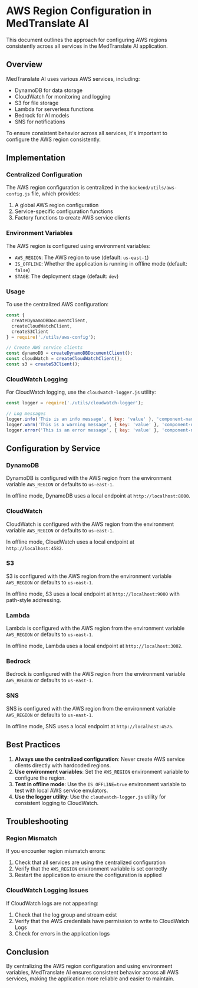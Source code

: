 # AWS Region Configuration in MedTranslate AI

This document outlines the approach for configuring AWS regions consistently across all services in the MedTranslate AI application.

## Overview

MedTranslate AI uses various AWS services, including:

- DynamoDB for data storage
- CloudWatch for monitoring and logging
- S3 for file storage
- Lambda for serverless functions
- Bedrock for AI models
- SNS for notifications

To ensure consistent behavior across all services, it's important to configure the AWS region consistently.

## Implementation

### Centralized Configuration

The AWS region configuration is centralized in the `backend/utils/aws-config.js` file, which provides:

1. A global AWS region configuration
2. Service-specific configuration functions
3. Factory functions to create AWS service clients

### Environment Variables

The AWS region is configured using environment variables:

- `AWS_REGION`: The AWS region to use (default: `us-east-1`)
- `IS_OFFLINE`: Whether the application is running in offline mode (default: `false`)
- `STAGE`: The deployment stage (default: `dev`)

### Usage

To use the centralized AWS configuration:

```javascript
const {
  createDynamoDBDocumentClient,
  createCloudWatchClient,
  createS3Client
} = require('./utils/aws-config');

// Create AWS service clients
const dynamoDB = createDynamoDBDocumentClient();
const cloudWatch = createCloudWatchClient();
const s3 = createS3Client();
```

### CloudWatch Logging

For CloudWatch logging, use the `cloudwatch-logger.js` utility:

```javascript
const logger = require('./utils/cloudwatch-logger');

// Log messages
logger.info('This is an info message', { key: 'value' }, 'component-name');
logger.warn('This is a warning message', { key: 'value' }, 'component-name');
logger.error('This is an error message', { key: 'value' }, 'component-name');
```

## Configuration by Service

### DynamoDB

DynamoDB is configured with the AWS region from the environment variable `AWS_REGION` or defaults to `us-east-1`.

In offline mode, DynamoDB uses a local endpoint at `http://localhost:8000`.

### CloudWatch

CloudWatch is configured with the AWS region from the environment variable `AWS_REGION` or defaults to `us-east-1`.

In offline mode, CloudWatch uses a local endpoint at `http://localhost:4582`.

### S3

S3 is configured with the AWS region from the environment variable `AWS_REGION` or defaults to `us-east-1`.

In offline mode, S3 uses a local endpoint at `http://localhost:9000` with path-style addressing.

### Lambda

Lambda is configured with the AWS region from the environment variable `AWS_REGION` or defaults to `us-east-1`.

In offline mode, Lambda uses a local endpoint at `http://localhost:3002`.

### Bedrock

Bedrock is configured with the AWS region from the environment variable `AWS_REGION` or defaults to `us-east-1`.

### SNS

SNS is configured with the AWS region from the environment variable `AWS_REGION` or defaults to `us-east-1`.

In offline mode, SNS uses a local endpoint at `http://localhost:4575`.

## Best Practices

1. **Always use the centralized configuration**: Never create AWS service clients directly with hardcoded regions.
2. **Use environment variables**: Set the `AWS_REGION` environment variable to configure the region.
3. **Test in offline mode**: Use the `IS_OFFLINE=true` environment variable to test with local AWS service emulators.
4. **Use the logger utility**: Use the `cloudwatch-logger.js` utility for consistent logging to CloudWatch.

## Troubleshooting

### Region Mismatch

If you encounter region mismatch errors:

1. Check that all services are using the centralized configuration
2. Verify that the `AWS_REGION` environment variable is set correctly
3. Restart the application to ensure the configuration is applied

### CloudWatch Logging Issues

If CloudWatch logs are not appearing:

1. Check that the log group and stream exist
2. Verify that the AWS credentials have permission to write to CloudWatch Logs
3. Check for errors in the application logs

## Conclusion

By centralizing the AWS region configuration and using environment variables, MedTranslate AI ensures consistent behavior across all AWS services, making the application more reliable and easier to maintain.

